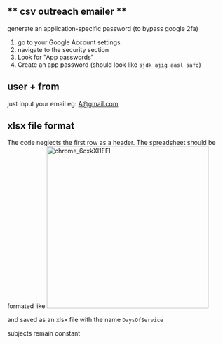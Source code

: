 ## ** csv outreach emailer **

generate an application-specific password (to bypass google 2fa)
1. go to your Google Account settings
2. navigate to the security section
3. Look for "App passwords"
4. Create an app password (should look like `sjdk ajig aasl safo`)

## **user + from**
just input your email eg: A@gmail.com

## **xlsx file format**
The code neglects the first row as a header.
The spreadsheet should be formated like 
<img width="369" alt="chrome_6cxkXI1EFI" src="https://github.com/michelle12349502039/xlsx-email/assets/74428837/f07aaf04-d736-4977-bf61-f14cd7affdf0">

and saved as an xlsx file with the name `DaysOfService`

subjects remain constant
